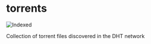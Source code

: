 torrents 
========
![Indexed](https://img.shields.io/badge/indexed-212816-blue)

Collection of torrent files discovered in the DHT network
